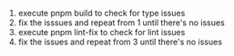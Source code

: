1. execute pnpm build to check for type issues
2. fix the isssues and repeat from 1 until there's no issues
3. execute pnpm lint-fix to check for lint issues
4. fix the issues and repeat from 3 until there's no issues

